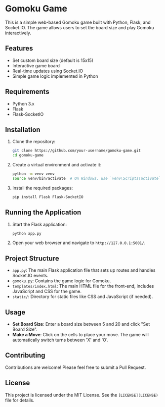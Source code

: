 # Gomoku Game

This is a simple web-based Gomoku game built with Python, Flask, and Socket.IO. The game allows users to set the board size and play Gomoku interactively.

## Features

- Set custom board size (default is 15x15)
- Interactive game board
- Real-time updates using Socket.IO
- Simple game logic implemented in Python

## Requirements

- Python 3.x
- Flask
- Flask-SocketIO

## Installation

1. Clone the repository:

   ```bash
   git clone https://github.com/your-username/gomoku-game.git
   cd gomoku-game
   
2. Create a virtual environment and activate it:

   ```bash
   python -m venv venv
   source venv/bin/activate  # On Windows, use `venv\Scripts\activate`

3. Install the required packages:
  
   ```bash
   pip install Flask Flask-SocketIO

## Running the Application

1. Start the Flask application:

   ```bash
   python app.py

2. Open your web browser and navigate to `http://127.0.0.1:5001/`.

## Project Structure

- `app.py`: The main Flask application file that sets up routes and handles Socket.IO events.
- `gomoku.py`: Contains the game logic for Gomoku.
- `templates/index.html`: The main HTML file for the front-end, includes JavaScript and CSS for the game.
- `static/`: Directory for static files like CSS and JavaScript (if needed).

## Usage

- **Set Board Size**: Enter a board size between 5 and 20 and click "Set Board Size".
- **Make a Move**: Click on the cells to place your move. The game will automatically switch turns between 'X' and 'O'.

## Contributing

Contributions are welcome! Please feel free to submit a Pull Request.

## License

This project is licensed under the MIT License. See the `[LICENSE](LICENSE)` file for details.
